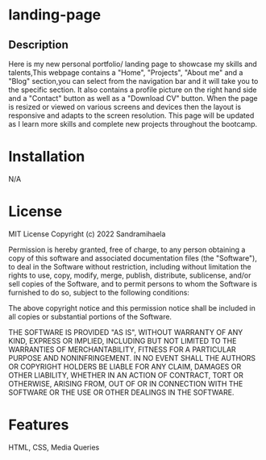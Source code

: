# landing-page
## Description
Here is my new personal portfolio/ landing page to showcase my skills and talents,This webpage contains a "Home", "Projects", "About me" and a "Blog" section,you can select from the navigation bar and it will take you to the specific section. It also contains a profile picture on the right hand side and a "Contact" button as well as a "Download CV" button.
When the page is resized or viewed on various screens and devices then the layout is responsive and adapts to the screen resolution.
  This page will be updated as I learn more skills and complete new projects throughout the bootcamp.


# Installation
N/A


# License
MIT License
Copyright (c) 2022 Sandramihaela

Permission is hereby granted, free of charge, to any person obtaining a copy
of this software and associated documentation files (the "Software"), to deal
in the Software without restriction, including without limitation the rights
to use, copy, modify, merge, publish, distribute, sublicense, and/or sell
copies of the Software, and to permit persons to whom the Software is
furnished to do so, subject to the following conditions:

The above copyright notice and this permission notice shall be included in all
copies or substantial portions of the Software.

THE SOFTWARE IS PROVIDED "AS IS", WITHOUT WARRANTY OF ANY KIND, EXPRESS OR
IMPLIED, INCLUDING BUT NOT LIMITED TO THE WARRANTIES OF MERCHANTABILITY,
FITNESS FOR A PARTICULAR PURPOSE AND NONINFRINGEMENT. IN NO EVENT SHALL THE
AUTHORS OR COPYRIGHT HOLDERS BE LIABLE FOR ANY CLAIM, DAMAGES OR OTHER
LIABILITY, WHETHER IN AN ACTION OF CONTRACT, TORT OR OTHERWISE, ARISING FROM,
OUT OF OR IN CONNECTION WITH THE SOFTWARE OR THE USE OR OTHER DEALINGS IN THE
SOFTWARE.

# Features
HTML, CSS, Media Queries

